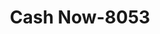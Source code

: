 ---
f_zip-code: 48328
f_state-code: MI
title: Cash Now-8053
f_phone: 810-244-2274
f_city-only: Waterford
f_address: 3448 Highland Road Waterford
f_location-unique-id: '8053'
slug: cash-now-8053
updated-on: '2024-05-30T13:46:58.046Z'
created-on: '2024-05-30T13:36:59.803Z'
published-on: '2024-05-30T13:54:32.469Z'
f_city-state: cms/city/waterford-mi.md
f_company: cms/company/cash-now.md
f_state: cms/state/michigan.md
layout: '[payday-loan].html'
tags: payday-loan
---